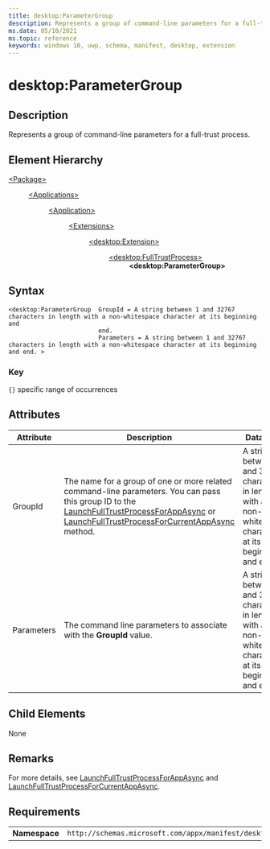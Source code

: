 ```yaml
---
title: desktop:ParameterGroup
description: Represents a group of command-line parameters for a full-trust process.
ms.date: 05/10/2021
ms.topic: reference
keywords: windows 10, uwp, schema, manifest, desktop, extension 
---
```


# desktop:ParameterGroup


## Description

Represents a group of command-line parameters for a full-trust process.

## Element Hierarchy
<dl>
<dt><a href="element-package.md">&lt;Package&gt;</a></dt>
<dd>
<dl>
<dt><a href="element-applications.md">&lt;Applications&gt;</a></dt>
<dd>
<dl>
<dt><a href="element-application.md">&lt;Application&gt;</a></dt>
<dd>
<dl>
<dt><a href="element-1-extensions.md">&lt;Extensions&gt;</a></dt>
<dd>
<dl>
<dt><a href="element-desktop-extension.md">&lt;desktop:Extension&gt;</a></dt>
<dd>
<dl>
<dt><a href="element-desktop-fulltrustprocess.md">&lt;desktop:FullTrustProcess&gt;</a></dt>
<dd><b>&lt;desktop:ParameterGroup&gt;</b></dd>
</dl>
</dd>
</dl>
</dd>
</dl>
</dd>
</dl>
</dd>
</dl>
</dd>
</dl>

## Syntax
```sytnax
<desktop:ParameterGroup  GroupId = A string between 1 and 32767 characters in length with a non-whitespace character at its beginning and 
                         end.
                         Parameters = A string between 1 and 32767 characters in length with a non-whitespace character at its beginning and end. >
```
### Key
`{}` specific range of occurrences

## Attributes

| Attribute | Description | Data type | Required |
|-----------|-------------|-----------|----------|
| GroupId | The name for a group of one or more related command-line parameters. You can pass this group ID to the [LaunchFullTrustProcessForAppAsync](/uwp/api/windows.applicationmodel.fulltrustprocesslauncher.launchfulltrustprocessforappasync) or [LaunchFullTrustProcessForCurrentAppAsync](/uwp/api/windows.applicationmodel.fulltrustprocesslauncher.launchfulltrustprocessforcurrentappasync) method. | A string between 1 and 32767 characters in length with a non-whitespace character at its beginning and end. | Yes |
| Parameters | The command line parameters to associate with the **GroupId** value. | A string between 1 and 32767 characters in length with a non-whitespace character at its beginning and end. | Yes |

## Child Elements

None

## Remarks

For more details, see [LaunchFullTrustProcessForAppAsync](/uwp/api/windows.applicationmodel.fulltrustprocesslauncher.launchfulltrustprocessforappasync) and [LaunchFullTrustProcessForCurrentAppAsync](/uwp/api/windows.applicationmodel.fulltrustprocesslauncher.launchfulltrustprocessforcurrentappasync).

## Requirements

|               |                                                             |
|---------------|-------------------------------------------------------------|
| **Namespace** | `http://schemas.microsoft.com/appx/manifest/desktop/windows10` |
